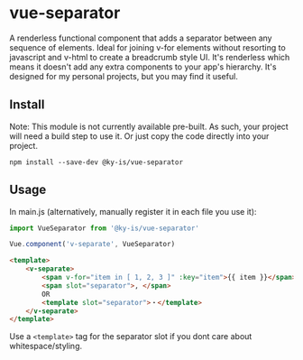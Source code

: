 # vue-separator

A renderless functional component that adds a separator between any sequence of elements. Ideal for joining v-for elements without resorting to javascript and v-html to create a breadcrumb style UI. It's renderless which means it doesn't add any extra components to your app's hierarchy. It's designed for my personal projects, but you may find it useful.

## Install

Note: This module is not currently available pre-built. As such, your project will need a build step to use it. Or just copy the code directly into your project.

```console
npm install --save-dev @ky-is/vue-separator
```

## Usage

In main.js (alternatively, manually register it in each file you use it):
```js
import VueSeparator from '@ky-is/vue-separator'

Vue.component('v-separate', VueSeparator)
```

```html
<template>
	<v-separate>
		<span v-for="item in [ 1, 2, 3 ]" :key="item">{{ item }}</span>
		<span slot="separator">, </span>
		OR
		<template slot="separator">・</template>
	</v-separate>
</template>
```

Use a `<template>` tag for the separator slot if you dont care about whitespace/styling.
